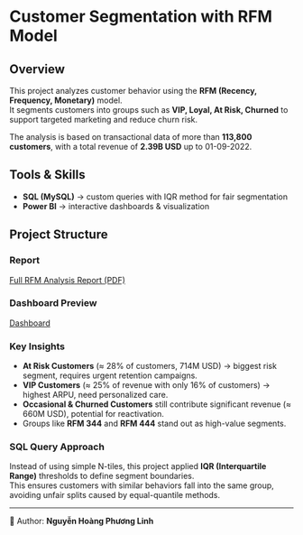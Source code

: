 # Customer Segmentation with RFM Model

## Overview
This project analyzes customer behavior using the **RFM (Recency, Frequency, Monetary)** model.  
It segments customers into groups such as **VIP, Loyal, At Risk, Churned** to support targeted marketing and reduce churn risk.  

The analysis is based on transactional data of more than **113,800 customers**, with a total revenue of **2.39B USD** up to 01-09-2022.  

## Tools & Skills
- **SQL (MySQL)** → custom queries with IQR method for fair segmentation  
- **Power BI** → interactive dashboards & visualization   

## Project Structure

### Report
[Full RFM Analysis Report (PDF)](Report/Bao-cao-phan-tich-khach-hang-RFM.pdf)

### Dashboard Preview
[Dashboard](images/line%and%clustered%column%chart.png)

### Key Insights
- **At Risk Customers** (≈ 28% of customers, 714M USD) → biggest risk segment, requires urgent retention campaigns.  
- **VIP Customers** (≈ 25% of revenue with only 16% of customers) → highest ARPU, need personalized care.  
- **Occasional & Churned Customers** still contribute significant revenue (≈ 660M USD), potential for reactivation.  
- Groups like **RFM 344** and **RFM 444** stand out as high-value segments.  

### SQL Query Approach
Instead of using simple N-tiles, this project applied **IQR (Interquartile Range)** thresholds to define segment boundaries.  
This ensures customers with similar behaviors fall into the same group, avoiding unfair splits caused by equal-quantile methods.  

---

👤 Author: **Nguyễn Hoàng Phương Linh**

